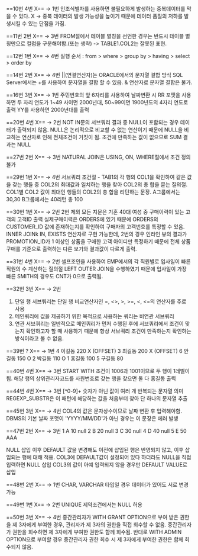 ==10번 4번 X== -> 1번
인조식별자를 사용하면 불필요하게 발생하는 중복데이터를 막을 수 있다. X
->  중복 데이터의 발생 가능성을 높이기 때문에 데이터 품질의 저하를 발생시킬 수 있는 단점을 가짐.

==11번 2번 X== -> 3번
FROM절에서 테이블 별칭을 선언한 경우는 반드시 테이블 별칭만으로 컬럼을 구분해야함.(또는 생략)
-> TABLE1.COL2는 잘못된 표현.

==12번 1번 X== -> 4번
실행 순서 : from > where > group by > having > select > order by

==14번 2번 X== -> 4번
||(연결연산자)는 ORACLE에서의 문자열 결합 방식
SQL Server에서는 +를 사용하여 문자열을 결합 할 수 있음.
& 연산자로 문자열 결합은 불가.

==16번 3번 X== -> 1번
주민번호의 앞 6자리를 사용하여 날짜변환 시 RR 포맷을 사용하면 두 자리 연도가 1~49 사이면 2000년대, 50~99이면 1900년도의 4자리 연도로 출력
YY를 사용하면 2000년대를 출력

==20번 4번 X== -> 2번
NOT IN문의 서브쿼리 결과 중 NULL이 포함되는 경우 데이터가 출력되지 않음.
NULL은 논리적으로 비교할 수 없는 연산이기 때문에 NULL을 비교하는 연산자로 인해 전체조건이 거짓이 됨.
조건에 만족하는 값이 없으므로 SUM  결과는 NULL

==27번 2번 X== -> 3번
NATURAL JOIN은 USING, ON, WHERE절에서 조건 정의 불가

==29번 1번 X== -> 4번
서브쿼리 조건절 - TAB1의 각 행의 COL1을 확인하여 같은 값을 갖는 행들 중 COL2의 최대값과 일치하는 행을 찾아 COL2의 총 합을 묻는 질의절.
COL1별 COL2 값이 최대인 행들의 COL2의 총 합을 리턴하는 문장.
A그룹에서는 30,30 B그룹에서는 40리턴 총 100

==30번 1번 X== -> 2번
2번 제외 모든 지문은 기혼 40대 여성 중 구매이력이 있는 고객의 고객ID 출력
실제구매이력은 ORDERS에 있기 때문에 ORDERS의 CUSTOMER_ID 값에 존재하는지를 확인하여 구매자의 고객번호를 특정할 수 있음.
INNER JOINk IN, EXISTS 연산자로 구현 가능한데, 2번의 경우 인라인 뷰의 결과가 PROMOTION_ID가 1 이상인 상품을 구매한 고객 아이디만 특정하기 때문에 전체 상품 구매를 기준으로 출력하는 다른 보기와 결과값이 다르게 출력.

==31번 4번 X== -> 2번
셀프조인을 사용하여 EMP에서의 각 직원별로 입사일이 빠른 직원의 수 계산하는 질의절
LEFT OUTER JOIN을 수행하였기 때문에 입사일이 가장 빠른 SMITH의 경우도 CNT가 0으로 출력됨.

==32번 3번 X== -> 2번
1) 단일 행 서브쿼리는 단일 행 비교연산자인 =, <>, >, >=, <, <=의 연산자를 주로 사용
3) 메인쿼리에 값을 제공하기 위한 목적으로 사용하는 쿼리는 비연관 서브쿼리
4) 연관 서브쿼리는 일반적으로 메인쿼리가 먼저 수행된 후에 서브쿼리에서 조건이 맞는지 확인하고자 할 때 사용하기 때문에 항상 서브쿼리 조건이 만족하는지 확인하는 방식이라고 볼 수 없음. 

==39번 ? X== -> 1번
4 이길동 220 X (OFFSET)
3 최길동 200 X (OFFSET)
6 안길동 150 O
2 박길동 110 O
1 홍길동 100
5 구길동 80

==40번 4번 X== -> 3번
START WITH 조건이 1006과 1001이므로 두 행이 1레벨이 됨.
해당 행의 상위관리자코드를 사원번호로 갖는 행을 찾으면 둘 다 홍길동 출력

==44번 4번 X== -> 3번
[^0-9]+ 숫자가 아닌 값이 여러 개 반복되는 문자열 의미
REGEXP_SUBSTR은 이 패턴에 해당하는 값을 처음부터 찾아 단 하나의 문자열 추출

==45번 3번 X== -> 4번
COL4의 값은 문자상수이므로 날짜 변환 후 입력해야함.
DBMS의 기본 날짜 포맷이 'YYYY/MM/DD'가 아닌 경우는 이 문장은 에러 발생 

==47번 2번 X== -> 3번
1 A 10 null
2 B 20 null
3 C 30 null
4 D 40 null
5 E 50 AAA

NULL 삽입 이후 DEFAULT 값을 변경해도 이전에 삽입된 행은 반영되지 않고, 이후 삽입되는 행에 대해 적용.
COL3에 DEFAULT값이 설정되어 있다 하더라도 NULL을 직접 입력하면 NULL 삽입
COL3의 값이 아예 입력되지 않을 경우만 DEFAULT VALUE로 삽입

==48번 2번 X== -> 1번
CHAR, VARCHAR 타입일 경우 데이터가 있어도 서로 변경가능

==49번 1번 X== -> 2번
UNIQUE 제약조건에서는 NULL 허용

==50번 3번 X== -> 4번
중간관리자가 WITH GRANT OPTION으로 부여 받은 권한을 제 3자에게 부여한 경우, 관리자가 제 3자의 권한을 직접 회수할 수 없음.
중간관리자가 권한을 회수하면 제 3자에게 부여한 권한도 함께 회수됨.
반대로 WITH ADMIN OPTION으로 부여할 경우 중간관리자 권한 회수 시 제 3자에게 부여한 권한은 함께 회수되지 않음.
